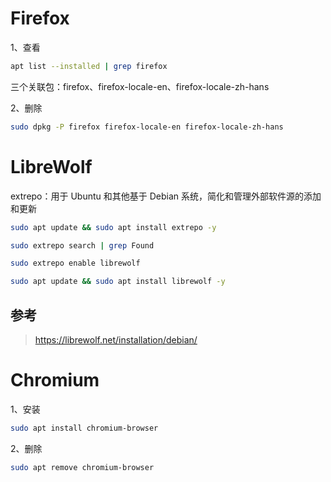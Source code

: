 # Firefox

1、查看

```sh
apt list --installed | grep firefox
```

三个关联包：firefox、firefox-locale-en、firefox-locale-zh-hans

2、删除

```sh
sudo dpkg -P firefox firefox-locale-en firefox-locale-zh-hans
```

# LibreWolf

extrepo：用于 Ubuntu 和其他基于 Debian 系统，简化和管理外部软件源的添加和更新

```sh
sudo apt update && sudo apt install extrepo -y
```

```sh
sudo extrepo search | grep Found
```

```sh
sudo extrepo enable librewolf
```

```sh
sudo apt update && sudo apt install librewolf -y
```

## 参考

> https://librewolf.net/installation/debian/

# Chromium

1、安装

```sh
sudo apt install chromium-browser
```

2、删除

```sh
sudo apt remove chromium-browser
```
